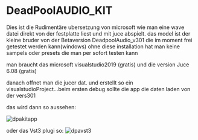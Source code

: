 # DeadPoolAUDIO_KIT

Dies ist die Rudimentäre ubersetzung von microsoft wie man eine wave datei direkt von der festplatte liest und mit juce abspielt.
das model ist der kleine bruder von der Betaversion DeadpoolAudio_v301 die im moment frei getestet werden kann(windows)
ohne diese installation hat man keine sampels oder presets die man per sofort testen kann

man braucht das microsoft visualstudio2019  (gratis)
und die version Juce 6.08                   (gratis)

danach offnet man die jucer dat. und erstellt so ein visualstudioProject...beim ersten debug sollte die app die daten laden von der vers301

das wird dann so aussehen:

![dpakitapp](https://user-images.githubusercontent.com/13609732/197397854-d38d3a56-75d4-446b-abe2-ec8c4cf71075.PNG)

oder das Vst3 plugi so:
![dpavst3](https://user-images.githubusercontent.com/13609732/197397875-84432c4b-3ea5-4644-b5be-3034e22324e1.PNG)


